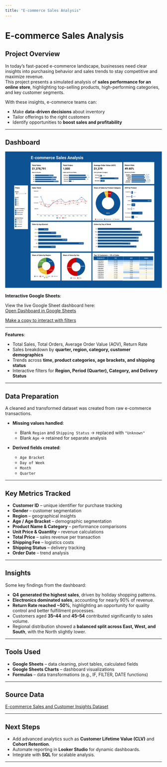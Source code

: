 ```yaml
---
title: "E-commerce Sales Analysis"
---
```


# E-commerce Sales Analysis

## Project Overview
In today’s fast-paced e-commerce landscape, businesses need clear insights into purchasing behavior and sales trends to stay competitive and maximize revenue.  
This project presents a simulated analysis of **sales performance for an online store**, highlighting top-selling products, high-performing categories, and key customer segments.  

With these insights, e-commerce teams can:
- Make **data-driven decisions** about inventory  
- Tailor offerings to the right customers  
- Identify opportunities to **boost sales and profitability**  

---

## Dashboard
![E-commerce Dashboard Screenshot](./dashboard.jpg)  

**Interactive Google Sheets**:

View the live Google Sheet dashboard here:  
[Open Dashboard in Google Sheets](https://docs.google.com/spreadsheets/d/10rubzJVFPSoYWgZBLaB9XAg144oszKXX2VnCMkMYYx4/edit?usp=drivesdk)

[Make a copy to interact with filters](https://docs.google.com/spreadsheets/d/10rubzJVFPSoYWgZBLaB9XAg144oszKXX2VnCMkMYYx4/copy)

---

**Features**:
- Total Sales, Total Orders, Average Order Value (AOV), Return Rate  
- Sales breakdown by **quarter, region, category, customer demographics**  
- Trends across **time, product categories, age brackets, and shipping status**  
- Interactive filters for **Region, Period (Quarter), Category, and Delivery Status**  

---

## Data Preparation
A cleaned and transformed dataset was created from raw e-commerce transactions.  

- **Missing values handled**:  
  - Blank `Region` and `Shipping Status` → replaced with `"Unknown"`  
  - Blank `Age` → retained for separate analysis  

- **Derived fields created**:  
  - `Age Bracket`  
  - `Day of Week`  
  - `Month`  
  - `Quarter`  

---

## Key Metrics Tracked
- **Customer ID** – unique identifier for purchase tracking  
- **Gender** – customer segmentation  
- **Region** – geographical insights  
- **Age / Age Bracket** – demographic segmentation  
- **Product Name & Category** – performance comparisons  
- **Unit Price & Quantity** – revenue calculations  
- **Total Price** – sales revenue per transaction  
- **Shipping Fee** – logistics costs  
- **Shipping Status** – delivery tracking  
- **Order Date** – trend analysis  

---

## Insights
Some key findings from the dashboard:  
- **Q4 generated the highest sales**, driven by holiday shopping patterns.  
- **Electronics dominated sales**, accounting for nearly 90% of revenue.  
- **Return Rate reached ~50%**, highlighting an opportunity for quality control and better fulfillment processes.  
- Customers aged **35–44** and **45–54** contributed significantly to sales volume.  
- Regional distribution showed a **balanced split across East, West, and South**, with the North slightly lower.  

---

## Tools Used
- **Google Sheets** – data cleaning, pivot tables, calculated fields  
- **Google Sheets Charts** – dashboard visualizations  
- **Formulas** – data transformations (e.g., IF, FILTER, DATE functions)  

---

## Source Data
[E-commerce Sales and Customer Insights Dataset](https://www.kaggle.com/datasets/refiaozturk/e-commerce-sales)  

---

## Next Steps
- Add advanced analytics such as **Customer Lifetime Value (CLV)** and **Cohort Retention**.  
- Automate reporting in **Looker Studio** for dynamic dashboards.  
- Integrate with **SQL** for scalable analysis.  

---
